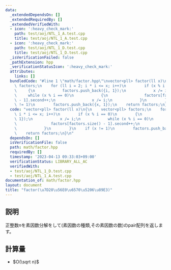 ```yaml
---
data:
  _extendedDependsOn: []
  _extendedRequiredBy: []
  _extendedVerifiedWith:
  - icon: ':heavy_check_mark:'
    path: test/aoj/NTL_1_A.test.cpp
    title: test/aoj/NTL_1_A.test.cpp
  - icon: ':heavy_check_mark:'
    path: test/aoj/NTL_1_D.test.cpp
    title: test/aoj/NTL_1_D.test.cpp
  _isVerificationFailed: false
  _pathExtension: hpp
  _verificationStatusIcon: ':heavy_check_mark:'
  attributes:
    links: []
  bundledCode: "#line 1 \"math/factor.hpp\"\nvector<pll> factor(ll x)\n{\n    vector<pll>\
    \ factors;\n    for (ll i = 2; i * i <= x; i++)\n        if (x % i == 0)\n   \
    \     {\n            factors.push_back({i, 1});\n            x /= i;\n       \
    \     while (x % i == 0)\n            {\n                factors[factors.size()\
    \ - 1].second++;\n                x /= i;\n            }\n        }\n    if (x\
    \ != 1)\n        factors.push_back({x, 1});\n    return factors;\n}\n"
  code: "vector<pll> factor(ll x)\n{\n    vector<pll> factors;\n    for (ll i = 2;\
    \ i * i <= x; i++)\n        if (x % i == 0)\n        {\n            factors.push_back({i,\
    \ 1});\n            x /= i;\n            while (x % i == 0)\n            {\n \
    \               factors[factors.size() - 1].second++;\n                x /= i;\n\
    \            }\n        }\n    if (x != 1)\n        factors.push_back({x, 1});\n\
    \    return factors;\n}\n"
  dependsOn: []
  isVerificationFile: false
  path: math/factor.hpp
  requiredBy: []
  timestamp: '2023-04-13 09:33:03+09:00'
  verificationStatus: LIBRARY_ALL_AC
  verifiedWith:
  - test/aoj/NTL_1_D.test.cpp
  - test/aoj/NTL_1_A.test.cpp
documentation_of: math/factor.hpp
layout: document
title: "factor(\u7D20\u56E0\u6570\u5206\u89E3)"
---
```


## 説明
正整数$n$を素因数分解をして(素因数の種類,その素因数の数)のpair配列を返します。

## 計算量
* $O(\sqrt n)$


